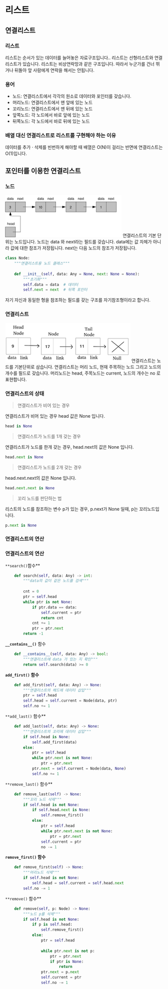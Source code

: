 # 리스트
## 연결리스트
### 리스트
리스트는 순서가 있는 데이터를 늘어놓은 자료구조입니다.. 리스트는 선형리스트와 연결리스트가 있습니다. 리스트는 비상연락망과 같은 구조입니다. 따라서 누군가를 건너 뛰거나 뒤돌아 앞 사람에게 연락을 해서는 안됩니다.

### 용어
- 노드: 연결리스트에서 각각의 원소로 데이터와 포인터를 갖습니다.
- 머리노드: 연결리스트에서 맨 앞에 있는 노드
- 꼬리노드: 연결리스트에서 맨 뒤에 있는 노드
- 앞쪽노드: 각 노드에서 바로 앞에 있는 노드
- 뒤쪽노드: 각 노드에서 바로 뒤에 있는 노드

### 배열 대신 연결리스트로 리스트를 구현해야 하는 이유
데이터를 추가 · 삭제를 빈번하게 해야할 때 배열은 O(N)이 걸리는 반면에 연결리스트는 O(1)입니다.

## 포인터를 이용한 연결리스트
### 노드
![alt text](node.png)
연결리스트의 기본 단위는 노드입니다. 노드는 data 와 next라는 필드를 갖습니다. data에는 값 자체가 아니라 값에 대한 참조가 저장됩니다. next는 다음 노드의 참조가 저장됩니다.

```python
class Node:
    """연결리스트용 노드 클래스"""

    def __init__(self, data: Any = None, next: None = None):
        """초기화"""
        self.data = data  # 데이터
        self.next = next  # 뒤쪽 포인터
```
자기 자신과 동일한 형을 참조하는 필드를 갖는 구조를 자기참조형이라고 합니다.

### 연결리스트
![alt text](linkedlist.png)
연결리스트는 노드를 기본단위로 삼습니다. 연결리스트는 머리 노드, 현재 주목하는 노드 그리고 노드의 개수를 필드로 갖습니다. 머리노드는 head, 주목노드는 current, 노드의 개수는 no 로 표현합니다.

### 연결리스트의 상태

> 연결리스트가 비어 있는 경우
> 

연결리스트가 비어 있는 경우 head 값은 None 입니다.

```python
head is None
```

> 연결리스트가 노드를 1개 갖는 경우
> 

연결리스트가 노드를 한개 갖는 경우, head.next의 값은 None 입니다.

```python
head.next is None
```

> 연결리스트가 노드를 2개 갖는 경우
> 

head.next.next의 값은 None 입니다.

```python
head.next.next is None
```

> 꼬리 노드를 판단하는 법
> 

리스트의 노드를 참조하는 변수 p가 있는 경우, p.next가 None 일때, p는 꼬리노드입니다.

```python
p.next is None
```

### 연결리스트의 연산
### 연결리스트의 연산

`**search()`함수**

```python
    def search(self, data: Any) -> int:
        """data의 값이 같은 노드를 검색"""

        cnt = 0
        ptr = self.head
        while ptr is not None:
            if ptr.data == data:
                self.current = ptr
                return cnt
            cnt += 1
            ptr = ptr.next
        return -1

```

**`__contains__()`** 함수

```python
    def __contains__(self, data: Any) -> bool:
        """연결리스트에 data 가 있는 지 확인"""
        return self.search(data) >= 0
```

**`add_first()` 함수**

```python
    def add_first(self, data: Any) -> None:
        """연결리스트의 헤드에 데이터 삽입"""
        ptr = self.head
        self.head = self.current = Node(data, ptr)
        self.no += 1

```

`**add_last()` 함수**

```python
    def add_last(self, data: Any) -> None:
        """연결리스트의 꼬리에 데이터 삽입"""
        if self.head is None:
            self.add_first(data)
        else:
            ptr = self.head
            while ptr.next is not None:
                ptr = ptr.next
            ptr.next = self.current = Node(data, None)
            self.no += 1

```

`**remove_last()` 함수**

```python
    def remove_last(self) -> None:
        """꼬리 노드 삭제"""
        if self.head is not None:
            if self.head.next is None:
                self.remove_first()
            else:
                ptr = self.head
                while ptr.next.next is not None:
                    ptr = ptr.next
                self.current = ptr
                no -= 1

```

**`remove_first()` 함수**

```python
    def remove_first(self) -> None:
        """머리노드 삭제"""
        if self.head is not None:
            self.head = self.current = self.head.next
        self.no -= 1

```

`**remove()` 함수**

```python
    def remove(self, p: Node) -> None:
        """노드 p를 삭제"""
        if self.head is not None:
            if p is self.head:
                self.remove_first()
            else:
                ptr = self.head

                while ptr.next is not p:
                    ptr = ptr.next
                    if ptr is None:
                        return
                ptr.next = p.next
                self.current = ptr
                self.no -= 1

```